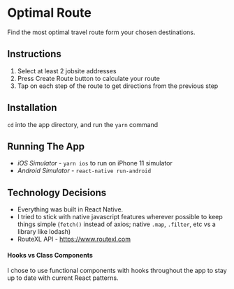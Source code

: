 # Optimal Route
Find the most optimal travel route form your chosen destinations.

## Instructions
1. Select at least 2 jobsite addresses
2. Press Create Route button to calculate your route
3. Tap on each step of the route to get directions from the previous step

## Installation
`cd` into the app directory, and run the `yarn` command

## Running The App
* *iOS Simulator* - `yarn ios` to run on iPhone 11 simulator
* *Android Simulator* - `react-native run-android`

## Technology Decisions
- Everything was built in React Native.
- I tried to stick with native javascript features wherever possible to keep things simple
(`fetch()` instead of axios; native `.map`, `.filter`, etc vs a library like lodash)
- RouteXL API - https://www.routexl.com

#### Hooks vs Class Components
I chose to use functional components with hooks throughout the app to stay up to date with current React patterns.

